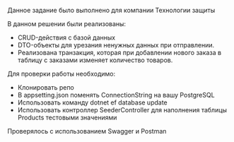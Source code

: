 Данное задание было выполнено для компании Технологии защиты

В данном решении были реализованы:
- CRUD-действия с базой данных
- DTO-объекты для урезания ненужных данных при отправлении.
- Реализована транзакция, которая при добавлении нового заказа в таблицу с заказами изменяет количество товаров.

Для проверки работы необходимо:
- Клонировать репо
- В appsetting.json поменять ConnectionString на вашу PostgreSQL
- Использовать команду dotnet ef database update
- Использовать контроллер SeederController для наполнения таблицы Products тестовыми значениями

Проверялось с использованием Swagger и Postman
